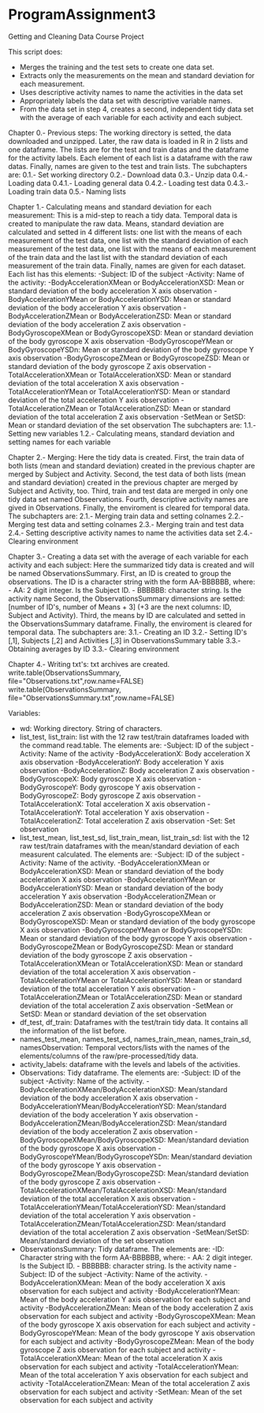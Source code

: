 # ProgramAssignment3
Getting and Cleaning Data Course Project

This script does:
- Merges the training and the test sets to create one data set.
- Extracts only the measurements on the mean and standard deviation for each measurement. 
- Uses descriptive activity names to name the activities in the data set
- Appropriately labels the data set with descriptive variable names. 
- From the data set in step 4, creates a second, independent tidy data set with the average of each variable for each activity and each subject.

Chapter 0.- Previous steps: The working directory is setted, the data downloaded and unzipped. Later, the raw data is loaded in R in 2 lists and one dataframe. The lists are for the test and train datas and the dataframe for the activity labels. Each element of each list is a dataframe with the raw datas. Finally, names are given to the test and train lists. The subchapters are:
      0.1.- Set working directory
      0.2.- Download data
      0.3.- Unzip data
      0.4.- Loading data
      0.4.1.- Loading general data
      0.4.2.- Loading test data
      0.4.3.- Loading train data
      0.5.- Naming lists

Chapter 1.- Calculating means and standard deviation for each measurement: This is a mid-step to reach a tidy data. Temporal data is created to manipulate the raw data. Means, standard deviation are calculated and setted in 4 different lists: one list with the means of each measurement of the test data, one list with the standard deviation of each measurement of the test data, one list with the means of each measurement of the train data and the last list with the standard deviation of each measurement of the train data. Finally, names are given for each dataset. Each list has this elements:
-Subject: ID of the subject
-Activity: Name of the activity: 
-BodyAccelerationXMean or BodyAccelerationXSD: Mean or standard deviation of the body acceleration X axis observation
-BodyAccelerationYMean or BodyAccelerationYSD: Mean or standard deviation of the body acceleration Y axis observation
-BodyAccelerationZMean or BodyAccelerationZSD: Mean or standard deviation of the body acceleration Z axis observation
-BodyGyroscopeXMean or BodyGyroscopeXSD:  Mean or standard deviation of the body gyroscope X axis observation
-BodyGyroscopeYMean or BodyGyroscopeYSDn:  Mean or standard deviation of the body gyroscope Y axis observation
-BodyGyroscopeZMean or BodyGyroscopeZSD:  Mean or standard deviation of the body gyroscope Z axis observation
-TotalAccelerationXMean or TotalAccelerationXSD:  Mean or standard deviation of the total acceleration X axis observation
-TotalAccelerationYMean or TotalAccelerationYSD:  Mean or standard deviation of the total acceleration Y axis observation
-TotalAccelerationZMean or TotalAccelerationZSD:  Mean or standard deviation of the total acceleration Z axis observation
-SetMean or SetSD:  Mean or standard deviation of the set observation
The subchapters are:
      1.1.- Setting new variables
      1.2.- Calculating means, standard deviation and setting names for each variable

Chapter 2.- Merging: Here the tidy data is created. First, the train data of both lists (mean and standard deviation) created in the previous chapter are merged by Subject and Activity. Second, the test data of both lists (mean and standard deviation) created in the previous chapter are merged by Subject and Activity, too. Third, train and test data are merged in only one tidy data set named Obseervations. Fourth, descriptive activity names are gived in Observations. Finally, the enviroment is cleared for temporal data. The subchapters are:
      2.1.- Merging train data and setting colnames
      2.2.- Merging test data and setting colnames
      2.3.- Merging train and test data
      2.4.- Setting descriptive activity names to name the activities data set
      2.4.- Clearing environment

Chapter 3.- Creating a data set with the average of each variable for each activity and each subject:  Here the summarized tidy data is created and will be named ObservationsSummary. First, an ID is created to group the observations. The ID is a character string with the form AA-BBBBBB, where:
      - AA: 2 digit integer. Is the Subject ID.
      - BBBBBB: character string. Is the activity name
Second, the ObservationsSummary dimensions are setted: [number of ID's, number of Means + 3] (+3 are the next columns: ID, Subject and Activity). Third, the means by ID are calculated and setted in the ObservationsSummary dataframe. Finally, the enviroment is cleared for temporal data. The subchapters are:
      3.1.- Creating an ID
      3.2.- Setting ID's [,1], Subjects [,2] and Activities [,3] in ObservationsSummary table
      3.3.- Obtaining averages by ID
      3.3.- Clearing environment

Chapter 4.- Writing txt's: txt archives are created.
      write.table(ObservationsSummary, file="Observations.txt",row.name=FALSE)
      write.table(ObservationsSummary, file="ObservationsSummary.txt",row.name=FALSE)

Variables:
- wd: Working directory. String of characters.
- list_test, list_train: list with the 12 raw test/train dataframes loaded with the command read.table. The elements are:
      -Subject: ID of the subject
      -Activity: Name of the activity 
      -BodyAccelerationX: Body acceleration X axis observation
      -BodyAccelerationY: Body acceleration Y axis observation
      -BodyAccelerationZ: Body acceleration Z axis observation
      -BodyGyroscopeX: Body gyroscope X axis observation
      -BodyGyroscopeY: Body gyroscope Y axis observation
      -BodyGyroscopeZ: Body gyroscope Z axis observation
      -TotalAccelerationX: Total acceleration X axis observation
      -TotalAccelerationY: Total acceleration Y axis observation
      -TotalAccelerationZ: Total acceleration Z axis observation
      -Set: Set observation
- list_test_mean, list_test_sd, list_train_mean, list_train_sd: list with the 12 raw test/train dataframes with the mean/standard deviation of each measurent calculated. The elements are:
      -Subject: ID of the subject
      -Activity: Name of the activity.
      -BodyAccelerationXMean or BodyAccelerationXSD: Mean or standard deviation of the body acceleration X axis observation
      -BodyAccelerationYMean or BodyAccelerationYSD: Mean or standard deviation of the body acceleration Y axis observation
      -BodyAccelerationZMean or BodyAccelerationZSD: Mean or standard deviation of the body acceleration Z axis observation
      -BodyGyroscopeXMean or BodyGyroscopeXSD:  Mean or standard deviation of the body gyroscope X axis observation
      -BodyGyroscopeYMean or BodyGyroscopeYSDn:  Mean or standard deviation of the body gyroscope Y axis observation
      -BodyGyroscopeZMean or BodyGyroscopeZSD:  Mean or standard deviation of the body gyroscope Z axis observation
      -TotalAccelerationXMean or TotalAccelerationXSD:  Mean or standard deviation of the total acceleration X axis observation
      -TotalAccelerationYMean or TotalAccelerationYSD:  Mean or standard deviation of the total acceleration Y axis observation
      -TotalAccelerationZMean or TotalAccelerationZSD:  Mean or standard deviation of the total acceleration Z axis observation
      -SetMean or SetSD:  Mean or standard deviation of the set observation
- df_test, df_train: Dataframes with the test/train tidy data. It contains all the information of the list before.
- names_test_mean, names_test_sd, names_train_mean, names_train_sd, namesObservation: Temporal vectors/lists with the names of the elements/columns of the raw/pre-processed/tidy data.
- activity_labels: dataframe with the levels and labels of the activities.
- Observations: Tidy dataframe. The elements are:
      -Subject: ID of the subject
      -Activity: Name of the activity.
      -BodyAccelerationXMean/BodyAccelerationXSD: Mean/standard deviation of the body acceleration X axis observation
      -BodyAccelerationYMean/BodyAccelerationYSD: Mean/standard deviation of the body acceleration Y axis observation
      -BodyAccelerationZMean/BodyAccelerationZSD: Mean/standard deviation of the body acceleration Z axis observation
      -BodyGyroscopeXMean/BodyGyroscopeXSD:  Mean/standard deviation of the body gyroscope X axis observation
      -BodyGyroscopeYMean/BodyGyroscopeYSDn:  Mean/standard deviation of the body gyroscope Y axis observation
      -BodyGyroscopeZMean/BodyGyroscopeZSD:  Mean/standard deviation of the body gyroscope Z axis observation
      -TotalAccelerationXMean/TotalAccelerationXSD:  Mean/standard deviation of the total acceleration X axis observation
      -TotalAccelerationYMean/TotalAccelerationYSD:  Mean/standard deviation of the total acceleration Y axis observation
      -TotalAccelerationZMean/TotalAccelerationZSD:  Mean/standard deviation of the total acceleration Z axis observation
      -SetMean/SetSD:  Mean/standard deviation of the set observation
- ObservationsSummary: Tidy dataframe. The elements are:
      -ID: Character string with the form AA-BBBBBB, where:
            - AA: 2 digit integer. Is the Subject ID.
            - BBBBBB: character string. Is the activity name
      -Subject: ID of the subject
      -Activity: Name of the activity.
      -BodyAccelerationXMean: Mean of the body acceleration X axis observation for each subject and activity
      -BodyAccelerationYMean: Mean of the body acceleration Y axis observation for each subject and activity
      -BodyAccelerationZMean: Mean of the body acceleration Z axis observation for each subject and activity
      -BodyGyroscopeXMean:  Mean of the body gyroscope X axis observation for each subject and activity
      -BodyGyroscopeYMean:  Mean of the body gyroscope Y axis observation for each subject and activity
      -BodyGyroscopeZMean:  Mean of the body gyroscope Z axis observation for each subject and activity
      -TotalAccelerationXMean:  Mean of the total acceleration X axis observation for each subject and activity
      -TotalAccelerationYMean:  Mean of the total acceleration Y axis observation for each subject and activity
      -TotalAccelerationZMean:  Mean of the total acceleration Z axis observation for each subject and activity
      -SetMean:  Mean of the set observation for each subject and activity



